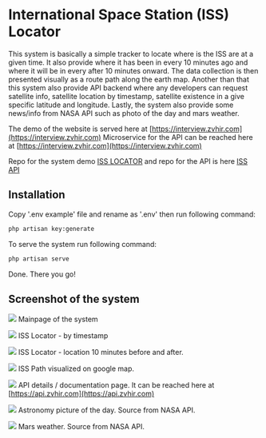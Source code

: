 # International Space Station (ISS) Locator

This system is basically a simple tracker to locate where is the ISS are at a given time. It also provide where it has been in every 10 minutes ago and where it will be in every after 10 minutes onward. The data collection is then presented visually as a route path along the earth map. Another than that this system also provide API backend where any developers can request satellite info, satellite location by timestamp, satellite existence in a give specific latitude and longitude. Lastly, the system also provide some news/info from NASA API such as photo of the day and mars weather.

The demo of the website is served here at [https://interview.zvhir.com](https://interview.zvhir.com)
Microservice for the API can be reached here at [https://interview.zvhir.com](https://interview.zvhir.com)

Repo for the system demo [ISS LOCATOR](https://github.com/zahiruddinzainal/maybank-interview-iss-location) and
repo for the API is here [ISS API](https://github.com/zahiruddinzainal/api-iss-locator)

## Installation

Copy '.env example' file and rename as '.env' then run following command:
```bash
php artisan key:generate
```

To serve the system run following command:
```bash
php artisan serve
```

Done. There you go!

## Screenshot of the system
![](https://interview.zvhir.com/public/iss/1.png)
Mainpage of the system

![](https://interview.zvhir.com/public/iss/2.png)
ISS Locator - by timestamp

![](https://interview.zvhir.com/public/iss/3.png)
ISS Locator - location 10 minutes before and after.

![](https://interview.zvhir.com/public/iss/4.png)
ISS Path visualized on google map.

![](https://interview.zvhir.com/public/iss/5.png)
API details / documentation page. It can be reached here at [https://api.zvhir.com](https://api.zvhir.com)

![](https://interview.zvhir.com/public/iss/6.png)
Astronomy picture of the day. Source from NASA API.

![](https://interview.zvhir.com/public/iss/7.png)
Mars weather. Source from NASA API.
